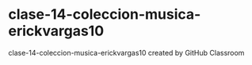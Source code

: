 # clase-14-coleccion-musica-erickvargas10
clase-14-coleccion-musica-erickvargas10 created by GitHub Classroom
